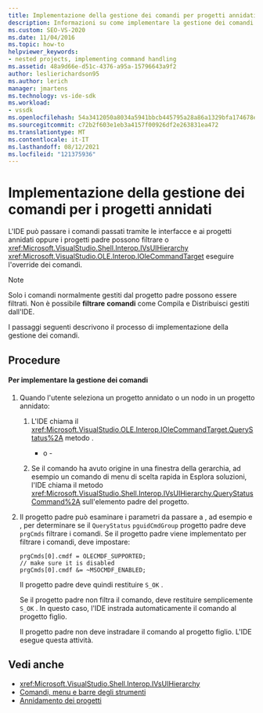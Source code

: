 ```yaml
---
title: Implementazione della gestione dei comandi per progetti annidati | Microsoft Docs
description: Informazioni su come implementare la gestione dei comandi per i progetti annidati nell Visual Studio di sviluppo integrato (IDE).
ms.custom: SEO-VS-2020
ms.date: 11/04/2016
ms.topic: how-to
helpviewer_keywords:
- nested projects, implementing command handling
ms.assetid: 48a9d66e-d51c-4376-a95a-15796643a9f2
author: leslierichardson95
ms.author: lerich
manager: jmartens
ms.technology: vs-ide-sdk
ms.workload:
- vssdk
ms.openlocfilehash: 54a3412050a8034a5941bbcb445795a28a86a1329bfa174678e067f7ef463729
ms.sourcegitcommit: c72b2f603e1eb3a4157f00926df2e263831ea472
ms.translationtype: MT
ms.contentlocale: it-IT
ms.lasthandoff: 08/12/2021
ms.locfileid: "121375936"
---
```

# <a name="implementing-command-handling-for-nested-projects"></a>Implementazione della gestione dei comandi per i progetti annidati
L'IDE può passare i comandi passati tramite le interfacce e ai progetti annidati oppure i progetti padre possono filtrare o <xref:Microsoft.VisualStudio.Shell.Interop.IVsUIHierarchy> <xref:Microsoft.VisualStudio.OLE.Interop.IOleCommandTarget> eseguire l'override dei comandi.

> [!NOTE]
> Solo i comandi normalmente gestiti dal progetto padre possono essere filtrati. Non è possibile **filtrare** **comandi** come Compila e Distribuisci gestiti dall'IDE.

 I passaggi seguenti descrivono il processo di implementazione della gestione dei comandi.

## <a name="procedures"></a>Procedure

#### <a name="to-implement-command-handling"></a>Per implementare la gestione dei comandi

1. Quando l'utente seleziona un progetto annidato o un nodo in un progetto annidato:

   1. L'IDE chiama il <xref:Microsoft.VisualStudio.OLE.Interop.IOleCommandTarget.QueryStatus%2A> metodo .

      - o -

   2. Se il comando ha avuto origine in una finestra della gerarchia, ad esempio un comando di menu di scelta rapida in Esplora soluzioni, l'IDE chiama il metodo <xref:Microsoft.VisualStudio.Shell.Interop.IVsUIHierarchy.QueryStatusCommand%2A> sull'elemento padre del progetto.

2. Il progetto padre può esaminare i parametri da passare a , ad esempio e , per determinare se il `QueryStatus` `pguidCmdGroup` progetto padre deve `prgCmds` filtrare i comandi. Se il progetto padre viene implementato per filtrare i comandi, deve impostare:

   ```
   prgCmds[0].cmdf = OLECMDF_SUPPORTED;
   // make sure it is disabled
   prgCmds[0].cmdf &= ~MSOCMDF_ENABLED;
   ```

    Il progetto padre deve quindi restituire `S_OK` .

    Se il progetto padre non filtra il comando, deve restituire semplicemente `S_OK` . In questo caso, l'IDE instrada automaticamente il comando al progetto figlio.

    Il progetto padre non deve instradare il comando al progetto figlio. L'IDE esegue questa attività.

## <a name="see-also"></a>Vedi anche
- <xref:Microsoft.VisualStudio.Shell.Interop.IVsUIHierarchy>
- [Comandi, menu e barre degli strumenti](../../extensibility/internals/commands-menus-and-toolbars.md)
- [Annidamento dei progetti](../../extensibility/internals/nesting-projects.md)
